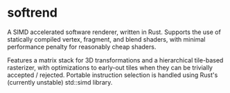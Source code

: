 # softrend
A SIMD accelerated software renderer, written in Rust. Supports the use of statically compiled vertex, fragment, and blend shaders, with minimal performance penalty for reasonably cheap shaders.

Features a matrix stack for 3D transformations and a hierarchical tile-based rasterizer, with optimizations to early-out tiles when they can be trivially accepted / rejected. Portable instruction selection is handled using Rust's (currently unstable) std::simd library.
